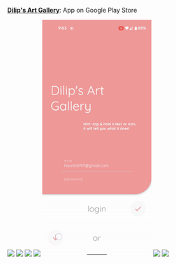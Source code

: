 **[Dilip's Art Gallery](https://play.google.com/store/apps/details?id=com.hauntarl.dilips_art_gallery)**: App on Google Play Store

<img src="https://github.com/hauntarl/hauntarl/blob/master/dag/posts.gif" width="250"> <img src="https://github.com/hauntarl/hauntarl/blob/master/dag/artworks.gif" width="250"> <img src="https://github.com/hauntarl/hauntarl/blob/master/dag/profile.gif" width="250">
<img src="https://github.com/hauntarl/hauntarl/blob/master/dag/map.gif" width="250"> <img src="https://github.com/hauntarl/hauntarl/blob/master/dag/login.gif" width="250"> <img src="https://github.com/hauntarl/hauntarl/blob/master/dag/home.gif" width="250">
<img src="https://github.com/hauntarl/hauntarl/blob/master/dag/user.gif" width="250">
